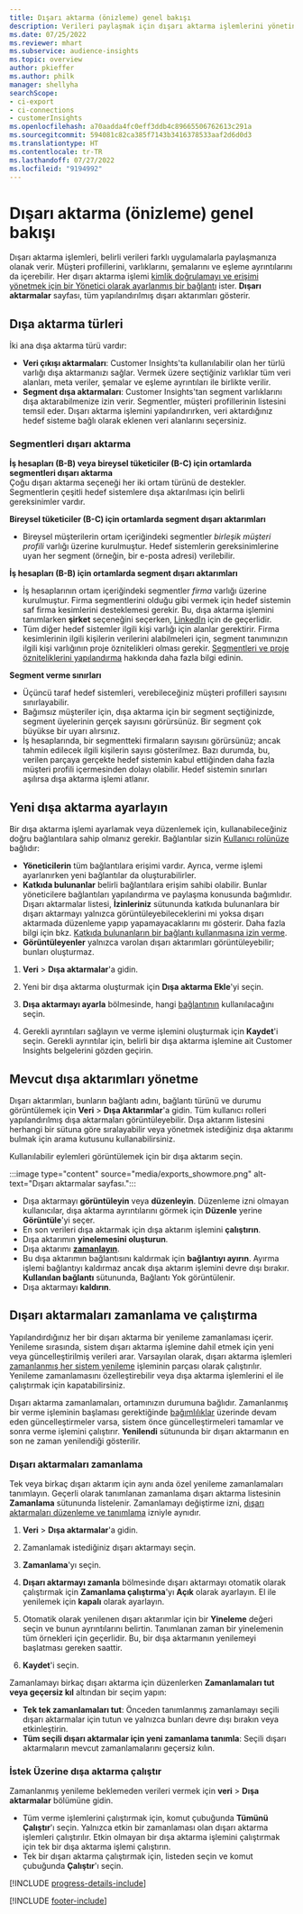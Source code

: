 ```yaml
---
title: Dışarı aktarma (önizleme) genel bakışı
description: Verileri paylaşmak için dışarı aktarma işlemlerini yönetin.
ms.date: 07/25/2022
ms.reviewer: mhart
ms.subservice: audience-insights
ms.topic: overview
author: pkieffer
ms.author: philk
manager: shellyha
searchScope:
- ci-export
- ci-connections
- customerInsights
ms.openlocfilehash: a70aadda4fc0eff3ddb4c89665506762613c291a
ms.sourcegitcommit: 594081c82ca385f7143b3416378533aaf2d6d0d3
ms.translationtype: HT
ms.contentlocale: tr-TR
ms.lasthandoff: 07/27/2022
ms.locfileid: "9194992"
---
```

# <a name="exports-preview-overview"></a>Dışarı aktarma (önizleme) genel bakışı

 Dışarı aktarma işlemleri, belirli verileri farklı uygulamalarla paylaşmanıza olanak verir. Müşteri profillerini, varlıklarını, şemalarını ve eşleme ayrıntılarını da içerebilir. Her dışarı aktarma işlemi [kimlik doğrulamayı ve erişimi yönetmek için bir Yönetici olarak ayarlanmış bir bağlantı](connections.md) ister. **Dışarı aktarmalar** sayfası, tüm yapılandırılmış dışarı aktarımları gösterir.

## <a name="export-types"></a>Dışa aktarma türleri

İki ana dışa aktarma türü vardır:  

- **Veri çıkışı aktarmaları**: Customer Insights'ta kullanılabilir olan her türlü varlığı dışa aktarmanızı sağlar. Vermek üzere seçtiğiniz varlıklar tüm veri alanları, meta veriler, şemalar ve eşleme ayrıntıları ile birlikte verilir.
- **Segment dışa aktarmaları**: Customer Insights'tan segment varlıklarını dışa aktarabilmenize izin verir. Segmentler, müşteri profillerinin listesini temsil eder. Dışarı aktarma işlemini yapılandırırken, veri aktardığınız hedef sisteme bağlı olarak eklenen veri alanlarını seçersiniz.

### <a name="export-segments"></a>Segmentleri dışarı aktarma

**İş hesapları (B-B) veya bireysel tüketiciler (B-C) için ortamlarda segmentleri dışarı aktarma**  
Çoğu dışarı aktarma seçeneği her iki ortam türünü de destekler. Segmentlerin çeşitli hedef sistemlere dışa aktarılması için belirli gereksinimler vardır. 

**Bireysel tüketiciler (B-C) için ortamlarda segment dışarı aktarımları**  
- Bireysel müşterilerin ortam içeriğindeki segmentler *birleşik müşteri profili* varlığı üzerine kurulmuştur. Hedef sistemlerin gereksinimlerine uyan her segment (örneğin, bir e-posta adresi) verilebilir.

**İş hesapları (B-B) için ortamlarda segment dışarı aktarımları**  
- İş hesaplarının ortam içeriğindeki segmentler *firma* varlığı üzerine kurulmuştur. Firma segmentlerini olduğu gibi vermek için hedef sistemin saf firma kesimlerini desteklemesi gerekir. Bu, dışa aktarma işlemini tanımlarken **şirket** seçeneğini seçerken, [LinkedIn](export-linkedin-ads.md) için de geçerlidir.
- Tüm diğer hedef sistemler ilgili kişi varlığı için alanlar gerektirir. Firma kesimlerinin ilgili kişilerin verilerini alabilmeleri için, segment tanımınızın ilgili kişi varlığının proje öznitelikleri olması gerekir. [Segmentleri ve proje özniteliklerini yapılandırma](segment-builder.md) hakkında daha fazla bilgi edinin.

**Segment verme sınırları**  
- Üçüncü taraf hedef sistemleri, verebileceğiniz müşteri profilleri sayısını sınırlayabilir. 
- Bağımsız müşteriler için, dışa aktarma için bir segment seçtiğinizde, segment üyelerinin gerçek sayısını görürsünüz. Bir segment çok büyükse bir uyarı alırsınız. 
- İş hesaplarında, bir segmentteki firmaların sayısını görürsünüz; ancak tahmin edilecek ilgili kişilerin sayısı gösterilmez. Bazı durumda, bu, verilen parçaya gerçekte hedef sistemin kabul ettiğinden daha fazla müşteri profili içermesinden dolayı olabilir. Hedef sistemin sınırları aşılırsa dışa aktarma işlemi atlanır.

## <a name="set-up-a-new-export"></a>Yeni dışa aktarma ayarlayın

Bir dışa aktarma işlemi ayarlamak veya düzenlemek için, kullanabileceğiniz doğru bağlantılara sahip olmanız gerekir. Bağlantılar sizin [Kullanıcı rolünüze](permissions.md) bağlıdır:
- **Yöneticilerin** tüm bağlantılara erişimi vardır. Ayrıca, verme işlemi ayarlanırken yeni bağlantılar da oluşturabilirler.
- **Katkıda bulunanlar** belirli bağlantılara erişim sahibi olabilir. Bunlar yöneticilere bağlantıları yapılandırma ve paylaşma konusunda bağımlıdır. Dışarı aktarmalar listesi, **İzinleriniz** sütununda katkıda bulunanlara bir dışarı aktarmayı yalnızca görüntüleyebileceklerini mi yoksa dışarı aktarmada düzenleme yapıp yapamayacaklarını mı gösterir. Daha fazla bilgi için bkz. [Katkıda bulunanların bir bağlantı kullanmasına izin verme](connections.md#allow-contributors-to-use-a-connection-for-exports).
- **Görüntüleyenler** yalnızca varolan dışarı aktarımları görüntüleyebilir; bunları oluşturmaz.

1. **Veri** > **Dışa aktarmalar**'a gidin.

1. Yeni bir dışa aktarma oluşturmak için **Dışa aktarma Ekle**'yi seçin.

1. **Dışa aktarmayı ayarla** bölmesinde, hangi [bağlantının](connections.md) kullanılacağını seçin.

1. Gerekli ayrıntıları sağlayın ve verme işlemini oluşturmak için **Kaydet**'i seçin. Gerekli ayrıntılar için, belirli bir dışa aktarma işlemine ait Customer Insights belgelerini gözden geçirin.

## <a name="manage-existing-exports"></a>Mevcut dışa aktarımları yönetme

Dışarı aktarımları, bunların bağlantı adını, bağlantı türünü ve durumu görüntülemek için **Veri** > **Dışa Aktarımlar**'a gidin. Tüm kullanıcı rolleri yapılandırılmış dışa aktarmaları görüntüleyebilir. Dışa aktarım listesini herhangi bir sütuna göre sıralayabilir veya yönetmek istediğiniz dışa aktarımı bulmak için arama kutusunu kullanabilirsiniz.

Kullanılabilir eylemleri görüntülemek için bir dışa aktarım seçin.

:::image type="content" source="media/exports_showmore.png" alt-text="Dışarı aktarmalar sayfası.":::

- Dışa aktarmayı **görüntüleyin** veya **düzenleyin**. Düzenleme izni olmayan kullanıcılar, dışa aktarma ayrıntılarını görmek için **Düzenle** yerine **Görüntüle**'yi seçer.
- En son verileri dışa aktarmak için dışa aktarım işlemini **çalıştırın**.
- Dışa aktarımın **yinelemesini oluşturun**.
- Dışa aktarımı **[zamanlayın](#schedule-and-run-exports)**.
- Bu dışa aktarımın bağlantısını kaldırmak için **bağlantıyı ayırın**. Ayırma işlemi bağlantıyı kaldırmaz ancak dışa aktarım işlemini devre dışı bırakır. **Kullanılan bağlantı** sütununda, Bağlantı Yok görüntülenir.
- Dışa aktarmayı **kaldırın**.

## <a name="schedule-and-run-exports"></a>Dışarı aktarmaları zamanlama ve çalıştırma

Yapılandırdığınız her bir dışarı aktarma bir yenileme zamanlaması içerir. Yenileme sırasında, sistem dışarı aktarma işlemine dahil etmek için yeni veya güncelleştirilmiş verileri arar. Varsayılan olarak, dışarı aktarma işlemleri [zamanlanmış her sistem yenileme](system.md#schedule-tab) işleminin parçası olarak çalıştırılır. Yenileme zamanlamasını özelleştirebilir veya dışa aktarma işlemlerini el ile çalıştırmak için kapatabilirsiniz.

Dışarı aktarma zamanlamaları, ortamınızın durumuna bağlıdır. Zamanlanmış bir verme işleminin başlaması gerektiğinde [bağımlılıklar](system.md#refresh-processes) üzerinde devam eden güncelleştirmeler varsa, sistem önce güncelleştirmeleri tamamlar ve sonra verme işlemini çalıştırır. **Yenilendi** sütununda bir dışarı aktarmanın en son ne zaman yenilendiği gösterilir.

### <a name="schedule-exports"></a>Dışarı aktarmaları zamanlama

Tek veya birkaç dışarı aktarım için aynı anda özel yenileme zamanlamaları tanımlayın. Geçerli olarak tanımlanan zamanlama dışarı aktarma listesinin **Zamanlama** sütununda listelenir. Zamanlamayı değiştirme izni, [dışarı aktarmaları düzenleme ve tanımlama](export-destinations.md#set-up-a-new-export) izniyle aynıdır.

1. **Veri** > **Dışa aktarmalar**'a gidin.

1. Zamanlamak istediğiniz dışarı aktarmayı seçin.

1. **Zamanlama**'yı seçin.

1. **Dışarı aktarmayı zamanla** bölmesinde dışarı aktarmayı otomatik olarak çalıştırmak için **Zamanlama çalıştırma**'yı **Açık** olarak ayarlayın. El ile yenilemek için **kapalı** olarak ayarlayın.

1. Otomatik olarak yenilenen dışarı aktarımlar için bir **Yineleme** değeri seçin ve bunun ayrıntılarını belirtin. Tanımlanan zaman bir yinelemenin tüm örnekleri için geçerlidir. Bu, bir dışa aktarmanın yenilemeyi başlatması gereken saattir.

1. **Kaydet**'i seçin.

Zamanlamayı birkaç dışarı aktarma için düzenlerken **Zamanlamaları tut veya geçersiz kıl** altından bir seçim yapın:

- **Tek tek zamanlamaları tut**: Önceden tanımlanmış zamanlamayı seçili dışarı aktarmalar için tutun ve yalnızca bunları devre dışı bırakın veya etkinleştirin.
- **Tüm seçili dışarı aktarmalar için yeni zamanlama tanımla**: Seçili dışarı aktarmaların mevcut zamanlamalarını geçersiz kılın.

### <a name="run-exports-on-demand"></a>İstek Üzerine dışa aktarma çalıştır

Zamanlanmış yenileme beklemeden verileri vermek için **veri** > **Dışa aktarmalar** bölümüne gidin.

- Tüm verme işlemlerini çalıştırmak için, komut çubuğunda **Tümünü Çalıştır**'ı seçin. Yalnızca etkin bir zamanlaması olan dışarı aktarma işlemleri çalıştırılır. Etkin olmayan bir dışa aktarma işlemini çalıştırmak için tek bir dışa aktarma işlemi çalıştırın.
- Tek bir dışarı aktarma çalıştırmak için, listeden seçin ve komut çubuğunda **Çalıştır**'ı seçin.

[!INCLUDE [progress-details-include](includes/progress-details-pane.md)]


[!INCLUDE [footer-include](includes/footer-banner.md)]
